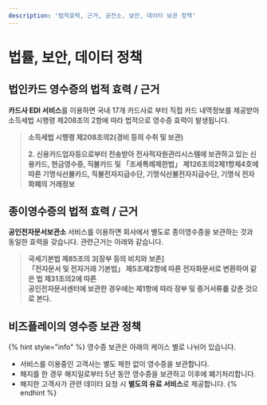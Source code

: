 ```yaml
---
description: '법적효력, 근거, 공전소, 보안, 데이터 보관 정책'
---
```


# 법률, 보안, 데이터 정책

## 법인카드 영수증의 법적 효력 / 근거 <a id="1"></a>

**카드사 EDI 서비스**를 이용하면 국내 17개 카드사로 부터 직접 카드 내역정보를 제공받아 소득세법 시행령 제208조의 2항에 따라 법적으로 영수증 효력이 발생됩니다.

> **소득세법 시행령 제208조의2\(경비 등의 수취 및 보관\)**
>
> **2. 신용카드업자등으로부터 전송받아 전사적자원관리시스템에 보관하고 있는 신용카드, 현금영수증, 직불카드 및 「조세특례제한법」 제126조의2제1항제4호에 따른 기명식선불카드, 직불전자지급수단, 기명식선불전자지급수단, 기명식 전자화폐의 거래정보**

## 종이영수증의 법적 효력 / 근거 <a id="2"></a>

**공인전자문서보관소** 서비스를 이용하면 회사에서 별도로 종이영수증을 보관하는 것과 동일한 효력을 갖습니다. 관련근거는 아래와 같습니다.

> **국세기본법 제85조의 3\[장부 등의 비치와 보존\]  
> 「전자문서 및 전자거래 기본법」 제5조제2항에 따른 전자화문서로 변환하여 같은 법 제31조의2에 따른  
> 공인전자문서센터에 보관한 경우에는 제1항에 따라 장부 및 증거서류를 갖춘 것으로 본다.**

## 비즈플레이의 영수증 보관 정책 <a id="3"></a>

{% hint style="info" %}
영수증 보관은 아래의 케이스 별로 나뉘어 있습니다.

* 서비스를 이용중인 고객사는 별도 제한 없이 영수증을 보관합니다.
* 해지를 한 경우 해지일로부터 5년 동안 영수증을 보관하고 이후에 폐기처리합니다.
* 해지한 고객사가 관련 데이터 요청 시 **별도의 유료 서비스**로 제공합니다.
{% endhint %}

